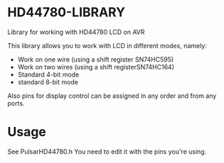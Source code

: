 # HD44780-LIBRARY
Library for working with HD44780 LCD on AVR

This library allows you to work with LCD in different modes, namely:
  
  - Work on one wire (using a shift register SN74HC595)
  
  - Work on two wires (using a shift registerSN74HC164)
  
  - Standard 4-bit mode
  
  - standard 8-bit mode

Also pins for display control can be assigned in any order and from any ports.

# Usage

See PulsarHD44780.h  You need to edit it with the pins you're using.
